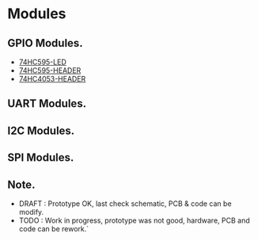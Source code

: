 # Modules

## GPIO Modules.

- [74HC595-LED](https://github.com/tronixio/modules/blob/main/gpio-hc595.md)
- [74HC595-HEADER](https://github.com/tronixio/modules/blob/main/gpio-hc595.md)
- [74HC4053-HEADER](https://github.com/tronixio/modules/blob/main/gpio-hc4053.md)

## UART Modules.

## I2C Modules.

## SPI Modules.

## Note.

- DRAFT : Prototype OK, last check schematic, PCB & code can be modify.
- TODO : Work in progress, prototype was not good, hardware, PCB and code can be rework.`
